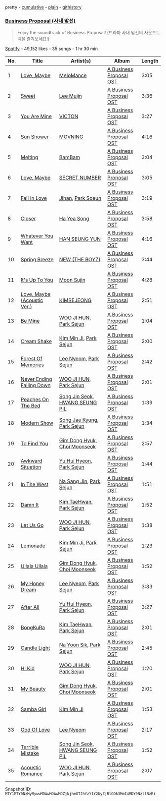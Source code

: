 pretty - [cumulative](/playlists/cumulative/37i9dQZF1DX4epI7cdLjJs.md) - [plain](/playlists/plain/37i9dQZF1DX4epI7cdLjJs) - [githistory](https://github.githistory.xyz/mackorone/spotify-playlist-archive/blob/main/playlists/plain/37i9dQZF1DX4epI7cdLjJs)

### [Business Proposal \(사내 맞선\)](https://open.spotify.com/playlist/37i9dQZF1DX4epI7cdLjJs)

> Enjoy the soundtrack of Business Proposal! \(드라마 사내 맞선의 사운드트랙을 즐겨보세요!\)

[Spotify](https://open.spotify.com/user/spotify) - 49,152 likes - 35 songs - 1 hr 30 min

| No. | Title | Artist(s) | Album | Length |
|---|---|---|---|---|
| 1 | [Love, Maybe](https://open.spotify.com/track/3YsCMGLIVo1yuTRL0MzUAl) | [MeloMance](https://open.spotify.com/artist/6k4r73Wq8nhkCDoUsECL1e) | [A Business Proposal OST](https://open.spotify.com/album/3mus1JiTJRZUfhOExy71lY) | 3:05 |
| 2 | [Sweet](https://open.spotify.com/track/31ww06T99hidCTBfXXI7JM) | [Lee Mujin](https://open.spotify.com/artist/4Xj0peBt3EZHbdF20JmdWC) | [A Business Proposal OST](https://open.spotify.com/album/3mus1JiTJRZUfhOExy71lY) | 3:36 |
| 3 | [You Are Mine](https://open.spotify.com/track/5QpIWR4XQChU7SxdXCoQ4J) | [VICTON](https://open.spotify.com/artist/0ziR2zN0NFcB4x1G3P8cW3) | [A Business Proposal OST](https://open.spotify.com/album/3mus1JiTJRZUfhOExy71lY) | 3:27 |
| 4 | [Sun Shower](https://open.spotify.com/track/6mgMKlpruxqFBWGBGtrOmw) | [MOVNING](https://open.spotify.com/artist/6tuZdsQHRegQDPlRdcMjbn) | [A Business Proposal OST](https://open.spotify.com/album/3mus1JiTJRZUfhOExy71lY) | 4:16 |
| 5 | [Melting](https://open.spotify.com/track/0QKOCQ3LJSmTSDLBVxiXun) | [BamBam](https://open.spotify.com/artist/2p48L95TwEaYkSdn6R7LOr) | [A Business Proposal OST](https://open.spotify.com/album/3mus1JiTJRZUfhOExy71lY) | 3:04 |
| 6 | [Love, Maybe](https://open.spotify.com/track/2hbFM866nfLphLKKZNhnsW) | [SECRET NUMBER](https://open.spotify.com/artist/7qxo9RTWfEoFKN7XGtNV6V) | [A Business Proposal OST](https://open.spotify.com/album/3mus1JiTJRZUfhOExy71lY) | 3:05 |
| 7 | [Fall In Love](https://open.spotify.com/track/5gWr7mzkXFPFDfY0pD8a6Q) | [Jihan](https://open.spotify.com/artist/47ODPG71p0WSxPL9fjooi4), [Park Soeun](https://open.spotify.com/artist/5mRaQUiwWOrJGSsC2TM1K0) | [A Business Proposal OST](https://open.spotify.com/album/3mus1JiTJRZUfhOExy71lY) | 3:19 |
| 8 | [Closer](https://open.spotify.com/track/1h1Cr0879UYdOFE2AwVIns) | [Ha Yea Song](https://open.spotify.com/artist/4Kw6Puq72YDjXvVBrBkdw3) | [A Business Proposal OST](https://open.spotify.com/album/3mus1JiTJRZUfhOExy71lY) | 3:58 |
| 9 | [Whatever You Want](https://open.spotify.com/track/4dgs4D8qKznSSzME2POXRN) | [HAN SEUNG YUN](https://open.spotify.com/artist/0YVjg0dVOZ5aKZK66BWxNI) | [A Business Proposal OST](https://open.spotify.com/album/3mus1JiTJRZUfhOExy71lY) | 4:16 |
| 10 | [Spring Breeze](https://open.spotify.com/track/6O47mAbHvhLxCTVkBFLFhr) | [NEW \(THE BOYZ\)](https://open.spotify.com/artist/67pva3FofOzEWZ3dSAItPL) | [A Business Proposal OST](https://open.spotify.com/album/3mus1JiTJRZUfhOExy71lY) | 3:44 |
| 11 | [It's Up To You](https://open.spotify.com/track/38YUqOMBslBRUauuSqyaFX) | [Moon Sujin](https://open.spotify.com/artist/36MQil20hjOpG5f52NQ4du) | [A Business Proposal OST](https://open.spotify.com/album/3mus1JiTJRZUfhOExy71lY) | 4:28 |
| 12 | [Love, Maybe \(Acoustic Ver.\)](https://open.spotify.com/track/3HbX8AD9hZgkDqd5eRxD0G) | [KIMSEJEONG](https://open.spotify.com/artist/1lFLniFTaPjYCtQZvDXpqu) | [A Business Proposal OST](https://open.spotify.com/album/3mus1JiTJRZUfhOExy71lY) | 2:51 |
| 13 | [Be Mine](https://open.spotify.com/track/5uVIYV2vvy9Klhes5j1Ljd) | [WOO JI HUN](https://open.spotify.com/artist/7gtqoiAM3hN5D0ug4BuHW0), [Park Sejun](https://open.spotify.com/artist/6NudWSh9xMZQ1fQyERNRDW) | [A Business Proposal OST](https://open.spotify.com/album/3mus1JiTJRZUfhOExy71lY) | 1:04 |
| 14 | [Cream Shake](https://open.spotify.com/track/1bAUueFkBPyLjftDFOHbgB) | [Kim Min Ji](https://open.spotify.com/artist/7bEE8ag9PQsb89eNzAdbQv), [Park Sejun](https://open.spotify.com/artist/6NudWSh9xMZQ1fQyERNRDW) | [A Business Proposal OST](https://open.spotify.com/album/3mus1JiTJRZUfhOExy71lY) | 2:00 |
| 15 | [Forest Of Memories](https://open.spotify.com/track/70yF1ekG7gs78Ey5T8m2Ze) | [Lee Nyeom](https://open.spotify.com/artist/1sICrpjblLnT3YlWUWpXBO), [Park Sejun](https://open.spotify.com/artist/6NudWSh9xMZQ1fQyERNRDW) | [A Business Proposal OST](https://open.spotify.com/album/3mus1JiTJRZUfhOExy71lY) | 2:42 |
| 16 | [Never Ending Falling Down](https://open.spotify.com/track/4ra71wrzAA9FtJ0nrtwrFa) | [WOO JI HUN](https://open.spotify.com/artist/7gtqoiAM3hN5D0ug4BuHW0), [Park Sejun](https://open.spotify.com/artist/6NudWSh9xMZQ1fQyERNRDW) | [A Business Proposal OST](https://open.spotify.com/album/3mus1JiTJRZUfhOExy71lY) | 2:01 |
| 17 | [Peaches On The Bed](https://open.spotify.com/track/4VVCyNiD83wGaWjHFbSv5S) | [Song Jin Seok](https://open.spotify.com/artist/39gwJ5Pyd3jpuC2IPh3GFg), [HWANG SEUNG PIL](https://open.spotify.com/artist/2B0ns0f43BZMTheyMx0ELG) | [A Business Proposal OST](https://open.spotify.com/album/3mus1JiTJRZUfhOExy71lY) | 1:39 |
| 18 | [Modern Show](https://open.spotify.com/track/2w1eqjKSOdVetL7QvTgcOR) | [Song Jae Kyung](https://open.spotify.com/artist/2lwSORf2zF6pBe8fZszsfB), [Park Sejun](https://open.spotify.com/artist/6NudWSh9xMZQ1fQyERNRDW) | [A Business Proposal OST](https://open.spotify.com/album/3mus1JiTJRZUfhOExy71lY) | 1:34 |
| 19 | [To Find You](https://open.spotify.com/track/6NdrVnoiBqOVoyKPjVArih) | [Gim Dong Hyuk](https://open.spotify.com/artist/4q2rmErLC50o189308xeRJ), [Choi Moonseok](https://open.spotify.com/artist/6riHI4FN8xbEQjH6AjW42h) | [A Business Proposal OST](https://open.spotify.com/album/3mus1JiTJRZUfhOExy71lY) | 2:57 |
| 20 | [Awkward Situation](https://open.spotify.com/track/4nadl399x1dndJ5MFM8LEs) | [Yu Hui Hyeon](https://open.spotify.com/artist/54H4uu5zowKnSl1rzZcD7c), [Park Sejun](https://open.spotify.com/artist/6NudWSh9xMZQ1fQyERNRDW) | [A Business Proposal OST](https://open.spotify.com/album/3mus1JiTJRZUfhOExy71lY) | 1:44 |
| 21 | [In The West](https://open.spotify.com/track/1rrgOL3WuerTuuW32l0mFH) | [Na Sang Jin](https://open.spotify.com/artist/30IPE5ia0YNKT1QtgiNFt0), [Park Sejun](https://open.spotify.com/artist/6NudWSh9xMZQ1fQyERNRDW) | [A Business Proposal OST](https://open.spotify.com/album/3mus1JiTJRZUfhOExy71lY) | 1:51 |
| 22 | [Damn It](https://open.spotify.com/track/5BNASvMekn4DQkOsYfDwUj) | [Kim TaeHwan](https://open.spotify.com/artist/724ViSIaJe6HaYOWCpv5JU), [Park Sejun](https://open.spotify.com/artist/6NudWSh9xMZQ1fQyERNRDW) | [A Business Proposal OST](https://open.spotify.com/album/3mus1JiTJRZUfhOExy71lY) | 1:52 |
| 23 | [Let Us Go](https://open.spotify.com/track/5f4UBdOdFCYO4evd1kA5QI) | [WOO JI HUN](https://open.spotify.com/artist/7gtqoiAM3hN5D0ug4BuHW0), [Park Sejun](https://open.spotify.com/artist/6NudWSh9xMZQ1fQyERNRDW) | [A Business Proposal OST](https://open.spotify.com/album/3mus1JiTJRZUfhOExy71lY) | 1:38 |
| 24 | [Lemonade](https://open.spotify.com/track/6qmXgrskm57dAq6pwsszhY) | [Kim Min Ji](https://open.spotify.com/artist/7bEE8ag9PQsb89eNzAdbQv), [Park Sejun](https://open.spotify.com/artist/6NudWSh9xMZQ1fQyERNRDW) | [A Business Proposal OST](https://open.spotify.com/album/3mus1JiTJRZUfhOExy71lY) | 1:23 |
| 25 | [Ullala Ullala](https://open.spotify.com/track/3bnatiDRFXbeQ5awjx4iSh) | [Gim Dong Hyuk](https://open.spotify.com/artist/4q2rmErLC50o189308xeRJ), [Choi Moonseok](https://open.spotify.com/artist/6riHI4FN8xbEQjH6AjW42h) | [A Business Proposal OST](https://open.spotify.com/album/3mus1JiTJRZUfhOExy71lY) | 1:52 |
| 26 | [My Honey Dream](https://open.spotify.com/track/0BHHaGuszWlVgoh7dLsTKQ) | [Lee Nyeom](https://open.spotify.com/artist/1sICrpjblLnT3YlWUWpXBO), [Park Sejun](https://open.spotify.com/artist/6NudWSh9xMZQ1fQyERNRDW) | [A Business Proposal OST](https://open.spotify.com/album/3mus1JiTJRZUfhOExy71lY) | 3:33 |
| 27 | [After All](https://open.spotify.com/track/0KIk3oin9DDJ9HecnEs91T) | [Yu Hui Hyeon](https://open.spotify.com/artist/54H4uu5zowKnSl1rzZcD7c), [Park Sejun](https://open.spotify.com/artist/6NudWSh9xMZQ1fQyERNRDW) | [A Business Proposal OST](https://open.spotify.com/album/3mus1JiTJRZUfhOExy71lY) | 3:27 |
| 28 | [BongKuRa](https://open.spotify.com/track/15NmskfwJnJXJXqH54Dri7) | [Kim TaeHwan](https://open.spotify.com/artist/724ViSIaJe6HaYOWCpv5JU), [Park Sejun](https://open.spotify.com/artist/6NudWSh9xMZQ1fQyERNRDW) | [A Business Proposal OST](https://open.spotify.com/album/3mus1JiTJRZUfhOExy71lY) | 2:01 |
| 29 | [Candle Light](https://open.spotify.com/track/1F2P7srOE767cLt6lhs9nw) | [Na Yoon Sik](https://open.spotify.com/artist/0bUV6TgZPVdoinyGf0jAeT), [Park Sejun](https://open.spotify.com/artist/6NudWSh9xMZQ1fQyERNRDW) | [A Business Proposal OST](https://open.spotify.com/album/3mus1JiTJRZUfhOExy71lY) | 2:45 |
| 30 | [Hi Kid](https://open.spotify.com/track/6tydpi2zRA13npPi18NbZr) | [WOO JI HUN](https://open.spotify.com/artist/7gtqoiAM3hN5D0ug4BuHW0), [Park Sejun](https://open.spotify.com/artist/6NudWSh9xMZQ1fQyERNRDW) | [A Business Proposal OST](https://open.spotify.com/album/3mus1JiTJRZUfhOExy71lY) | 1:20 |
| 31 | [My Beauty](https://open.spotify.com/track/05dBk3sCjkX66bYPD3TDTj) | [Gim Dong Hyuk](https://open.spotify.com/artist/4q2rmErLC50o189308xeRJ), [Choi Moonseok](https://open.spotify.com/artist/6riHI4FN8xbEQjH6AjW42h) | [A Business Proposal OST](https://open.spotify.com/album/3mus1JiTJRZUfhOExy71lY) | 2:01 |
| 32 | [Samba Girl](https://open.spotify.com/track/0alWdIIM0Bm7kzra5eB0yk) | [Kim Min Ji](https://open.spotify.com/artist/7bEE8ag9PQsb89eNzAdbQv) | [A Business Proposal OST](https://open.spotify.com/album/3mus1JiTJRZUfhOExy71lY) | 1:53 |
| 33 | [God Of Love](https://open.spotify.com/track/0LiCjOcfc4i059gEyGjpUH) | [Lee Nyeom](https://open.spotify.com/artist/1sICrpjblLnT3YlWUWpXBO) | [A Business Proposal OST](https://open.spotify.com/album/3mus1JiTJRZUfhOExy71lY) | 2:17 |
| 34 | [Terrible Mistake](https://open.spotify.com/track/5GY8fd9L48CsyKT4I2trCV) | [Song Jin Seok](https://open.spotify.com/artist/39gwJ5Pyd3jpuC2IPh3GFg), [HWANG SEUNG PIL](https://open.spotify.com/artist/2B0ns0f43BZMTheyMx0ELG) | [A Business Proposal OST](https://open.spotify.com/album/3mus1JiTJRZUfhOExy71lY) | 1:52 |
| 35 | [Acoustic Romance](https://open.spotify.com/track/7CmLlsJ9PExKs6P4L5cAxM) | [WOO JI HUN](https://open.spotify.com/artist/7gtqoiAM3hN5D0ug4BuHW0), [Park Sejun](https://open.spotify.com/artist/6NudWSh9xMZQ1fQyERNRDW) | [A Business Proposal OST](https://open.spotify.com/album/3mus1JiTJRZUfhOExy71lY) | 2:07 |

Snapshot ID: `MTY1MTY0NzMyMywwMDAwMDAwMDZjNjhmOTJhYzY1Y2UyZjRlODk3MmI4MDY0NzllNzRi`
